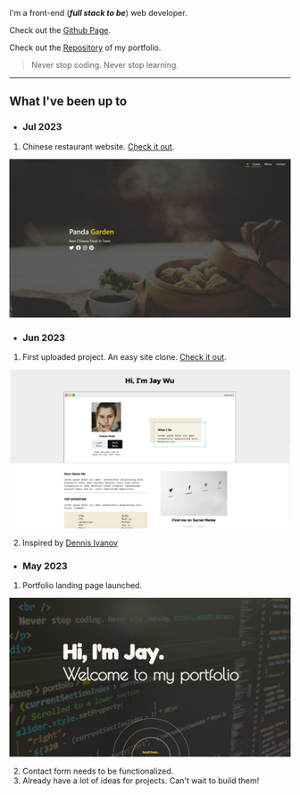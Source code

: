 I'm a front-end (***full stack to be***) web developer. 

Check out the [Github Page](https://jay0223.github.io/).

Check out the [Repository](https://github.com/Jay0223/Jay0223.github.io) of my portfolio.

> Never stop coding. Never stop learning.

---

## What I've been up to

- ### Jul 2023

1. Chinese restaurant website. [Check it out](https://jay0223.github.io/restaurant/).

![chinese restaurant](https://github.com/Jay0223/Jay0223.github.io/blob/master/img/restaurants-cover.jpg?raw=true)

- ### Jun 2023

1. First uploaded project. An easy site clone. [Check it out](https://jay0223.github.io/portfolioclone/).

![site clone](https://github.com/Jay0223/Jay0223.github.io/blob/master/img/clone-portfolio1-cover.jpg?raw=true)

2. Inspired by [Dennis Ivanov](http://dennisivy-portfolio.s3-website-us-west-2.amazonaws.com/)

- ### May 2023

1. Portfolio landing page launched.

![portfolio landing page](https://github.com/Jay0223/Jay0223.github.io/blob/master/img/landingpage-cover.jpg?raw=true)

2. Contact form needs to be functionalized.
3. Already have a lot of ideas for projects. Can't wait to build them!
